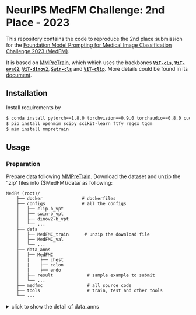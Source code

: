# NeurIPS MedFM Challenge: 2nd Place - 2023

This repository contains the code to reproduce the 2nd place submission for the [Foundation Model Prompting for Medical Image Classification Challenge 2023 (MedFM)](https://medfm2023.grand-challenge.org/medfm2023/).

It is based on [MMPreTrain](https://github.com/open-mmlab/mmpretrain), which which uses the backbones [**`ViT-cls`**](./configs/vit-b_vpt/), [**`ViT-eva02`**](./configs/eva-b_vpt/), [**`ViT-dinov2`**](./configs/dinov2-b_vpt/), [**`Swin-cls`**](./configs/swin-b_vpt/) and [**`ViT-clip`**](./configs/clip-b_vpt/). More details could be found in its [document](https://mmpretrain.readthedocs.io/en/latest/index.html).

## Installation

Install requirements by

```bash
$ conda install pytorch==1.8.0 torchvision==0.9.0 torchaudio==0.8.0 cudatoolkit=10.1 -c pytorch
$ pip install openmim scipy scikit-learn ftfy regex tqdm
$ mim install mmpretrain
```

## Usage

### Preparation

Prepare data following [MMPreTrain](https://github.com/open-mmlab/mmpretrain). Download the dataset and unzip the '.zip' files into {$MedFM}/data/ as following: 

```text
MedFM (root)/
    ├── docker               # dockerfiles
    ├── configs              # all the configs
    │   ├── clip-b_vpt
    │   ├── swin-b_vpt
    │   ├── dinov2-b_vpt
    │   └── ...
    ├── data               
    │   ├── MedFMC_train      # unzip the download file
    │   ├── MedFMC_val
    │   └── ...
    ├── data_anns
    │   ├── MedFMC
    │   |    ├── chest
    │   |    ├── colon
    │   |    ├── endo
    │   ├── result             # sample example to submit 
    │   └── ...
    ├── medfmc                 # all source code
    ├── tools                  # train, test and other tools
    └── ...
```

<details><summary>click to show the detail of data_anns</summary>
Note that the `.txt` files includes data split information for fully supervised learning and few-shot learning tasks.
The public dataset is split into `trainval.txt` and `test_WithLabel.txt`, and `trainval.txt` is also split into `train_20.txt` and `val_20.txt` where `20` means the training data makes up 20% of `trainval.txt`.
`test_WithoutLabel.txt` of each dataset represents the validation set.

Corresponding `.txt` files are stored at `./data_anns/` folder, the few-shot learning data split files `{dataset}_{N_shot}-shot_train/val_exp{N_exp}.txt` could also be generated as below:

```shell
python tools/generate_few-shot_file.py
```

Where `N_shot` is 1,5 and 10, respectively, the shot is of patient(i.e., 1-shot means images of certain one patient are all counted as one), not number of images.

### Training and  Testing

For training and testing, you can directly use the commands listed below:

```bash
# you need to export path in terminal so the `custom_imports` in config would work
export PYTHONPATH=$PWD:$PYTHONPATH
# Training
python tools/train.py $CONFIG

# Evaluation
python tools/test.py $CONFIG $CHECKPOINT 

```

### Generating Submission results

Run

```bash
python tools/infer.py $CONFIF $WEIGHT $IMAGE_FOLDER --batch-size 4 --out $OUT_FILE_PATH
```

## Using the MedFMC repository with Docker

<details><summary>click to show the detail</summary>

More details of Docker could be found in this [tutorial](https://nbviewer.org/github/ericspod/ContainersForCollaboration/blob/master/ContainersForCollaboration.ipynb).

### Preparation of Docker

We provide a [Dockerfile](./docker/Dockerfile) to build an image. Ensure that your [docker version](https://docs.docker.com/engine/install/) >=19.03.

```
# build an image with PyTorch 1.11, CUDA 11.3
# If you prefer other versions, just modified the Dockerfile
docker build -t medfmc docker/
```

Run it with

```
docker run --gpus all --shm-size=8g -it -v {DATA_DIR}:/medfmc/data medfmc
```

The submitted docker will be evaluated by the following command:

```bash
docker container run --gpus all --shm-size=8g -m 28G -it --name teamname --rm -v $PWD:/medfmc_exp -v $PWD/data:/medfmc_exp/data teamname:latest /bin/bash -c "sh /medfmc_exp/run.sh"
```

- `--gpus`: specify the number of available GPUs during inference
- `-m`: specify the maximum RAM
- `--name`: container name
- `--rm`: remove the container after running
- `-v $PWD:/medfmc_exp`: map local codebase folder to Docker `medfmc_exp` folder.
- `-v $PWD/data:/medfmc_exp/data`: map local codebase folder to Docker `medfmc_exp/data` folder.
- `teamname:latest`: docker image name (should be `teamname`) and its version tag. **The version tag should be the `latest`**. 
- `/bin/bash -c "sh run.sh"`: start the prediction command.

Assuming the team name is `baseline`, the Docker build command is

```shell
docker build -t baseline .
```

> During the inference, please monitor the GPU memory consumption using `watch nvidia-smi`. The GPU memory consumption should be less than 10G. Otherwise, it will run into an OOM error on the official evaluation server.

### 3) Save Docker

```shell
docker save baseline | gzip -c > baseline.tar.gz
```

## License

This project is released under the [Apache 2.0 license](LICENSE).
